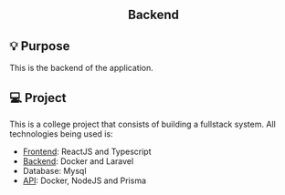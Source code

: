 <div align="center">

## Backend

</div>

## 💡 Purpose

This is the backend of the application. 

## 💻 Project

This is a college project that consists of building a fullstack system.
All technologies being used is:
- [Frontend](https://github.com/gsaaraujo/challenge-frontend): ReactJS and Typescript
- [Backend](https://github.com/gsaaraujo/challenge-backend): Docker and Laravel
- Database: Mysql
- [API](https://github.com/gsaaraujo/challenge-db-api): Docker, NodeJS and Prisma